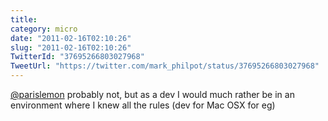 ```yaml
---
title: 
category: micro
date: "2011-02-16T02:10:26"
slug: "2011-02-16T02:10:26"
TwitterId: "37695266803027968"
TweetUrl: "https://twitter.com/mark_philpot/status/37695266803027968"
---
```


[@parislemon](https://twitter.com/parislemon) probably not, but as a dev I would
much rather be in an environment where I knew all the rules (dev for Mac OSX for
eg)
